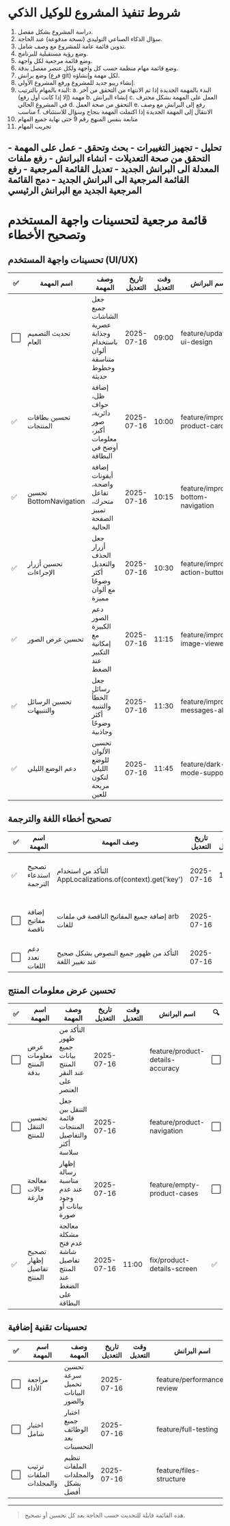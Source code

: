 # شروط تنفيذ المشروع للوكيل الذكي

1. دراسة المشروع بشكل مفصل.
2. سؤال الذكاء الصناعي التوليدي (نسخة مدفوعة) عند الحاجة.
3. تدوين قائمة عامة للمشروع مع وصف شامل.
4. وضع رؤية مستقبلية للبرنامج.
5. وضع قائمة مرجعية لكل واجهة.
6. وضع قائمة مهام منظمة حسب كل واجهة ولكل عنصر مفصل بدقة.
7. وضع برانش (فرع git) لكل مهمة وإنشاؤه.
8. إنشاء ريبو جديد للمشروع ورفع المشروع الأولي.
9. البدء بالمهام بالترتيب:
   a. البدء بالمهمة الجديدة إذا تم الانتهاء من التحقق من آخر مهمة (إلا إذا كانت أول رفع)
   b. إنشاء البرانش
   c. العمل على المهمة بشكل محترف في المشروع الحالي
   d. التحقق من صحة العمل
   e. رفع إلى البرانش مع وصف مناسب
   f. الانتقال إلى المهمة الجديدة إذا اكتملت المهمة بنجاح وسؤال للاستئناف
10. متابعة بنفس المنهج رقم 9 حتى نهاية جميع المهام
11. تجريب المهام

تحليل - تجهيز التغييرات - بحث وتحقق - عمل على المهمة - التحقق من صحة التعديلات - انشاء البرانش - رفع ملفات المعدلة الى البرانش الجديد - تعديل القائمة المرجعية - رفع القائمة المرجعية الى البرانش الجديد - دمج القائمة المرجعية الجديد مع البرانش الرئيسي 
---

# قائمة مرجعية لتحسينات واجهة المستخدم وتصحيح الأخطاء

## تحسينات واجهة المستخدم (UI/UX)
| ✅  | اسم المهمة                | وصف المهمة                                                        | تاريخ التعديل         | وقت التعديل | اسم البرانش                        | 🔍 | 🛠️ | ⚙️                                         | ملاحظات إضافية |
| -- | ------------------------ | ----------------------------------------------------------------- | --------------------- | ----------- | ----------------------------------- | -- | --- | ------------------------------------------ | -------------- |
| ⬜️ | تحديث التصميم العام      | جعل جميع الشاشات عصرية وجذابة باستخدام ألوان متناسقة وخطوط حديثة   | 2025-07-16            | 09:00       | feature/update-ui-design            | ⬜️ | ⬜️  | استخدام Material 3 وThemeData الحديثة      |                 |
| ✅ | تحسين بطاقات المنتجات    | إضافة ظل، حواف دائرية، صور أكبر، معلومات أوضح في البطاقة          | 2025-07-16            | 10:00       | feature/improve-product-cards       | ✅ | ✅  | Card مع elevation وClipRRect                | تم التنفيذ والتحقق |
| ✅ | تحسين BottomNavigation   | إضافة أيقونات واضحة، تفاعل متحرك، تمييز الصفحة الحالية            | 2025-07-16            | 10:15       | feature/improve-bottom-navigation   | ✅ | ✅  | BottomNavigationBar مع animation           | تم التنفيذ والتحقق |
| ✅ | تحسين أزرار الإجراءات    | جعل أزرار الحذف والتعديل أكثر وضوحًا مع ألوان مميزة                | 2025-07-16            | 10:30       | feature/improve-action-buttons      | ✅ | ✅  | استخدام ألوان متوافقة مع الحالة            | تم التنفيذ والتحقق |
| ✅ | تحسين عرض الصور          | دعم الصور الكبيرة مع إمكانية التكبير عند الضغط                     | 2025-07-16            | 11:15       | feature/improve-image-viewer        | ✅ | ✅  | InteractiveViewer أو Hero animation         | تم التنفيذ والتحقق |
| ✅ | تحسين الرسائل والتنبيهات | جعل رسائل الخطأ والتنبيه أكثر وضوحًا وجاذبية                       | 2025-07-16            | 11:30       | feature/improve-messages-alerts     | ✅ | ✅  | SnackBar وDialog بتصميم حديث                | تم التنفيذ والتحقق |
| ✅ | دعم الوضع الليلي         | تحسين الألوان للوضع الليلي لتكون مريحة للعين                       | 2025-07-16            | 11:45       | feature/dark-mode-support           | ✅ | ✅  | ThemeData.dark مع تخصيص الألوان             | تم التنفيذ والتحقق |

## تصحيح أخطاء اللغة والترجمة
| ✅  | اسم المهمة                | وصف المهمة                                                        | تاريخ التعديل         | وقت التعديل | اسم البرانش                        | 🔍 | 🛠️ | ⚙️                                         | ملاحظات إضافية |
| -- | ------------------------ | ----------------------------------------------------------------- | --------------------- | ----------- | ----------------------------------- | -- | --- | ------------------------------------------ | -------------- |
| ✅ | تصحيح استدعاء الترجمة    | التأكد من استخدام AppLocalizations.of(context).get('key')         | 2025-07-16            | 12:00       | fix/translation-calls               | ✅ | ✅  | مراجعة جميع الملفات واستبدال الاستدعاءات   | تم التنفيذ والتحقق |
| ⬜️ | إضافة مفاتيح ناقصة        | إضافة جميع المفاتيح الناقصة في ملفات arb للغات                     | 2025-07-16            |             | fix/missing-arb-keys                | ⬜️ | ⬜️  | مراجعة ملفات app_en.arb و app_ar.arb        |                 |
| ⬜️ | دعم تعدد اللغات           | التأكد من ظهور جميع النصوص بشكل صحيح عند تغيير اللغة              | 2025-07-16            |             | feature/multilanguage-support        | ⬜️ | ⬜️  | اختبار التطبيق باللغتين                     |                 |

## تحسين عرض معلومات المنتج
| ✅  | اسم المهمة                | وصف المهمة                                                        | تاريخ التعديل         | وقت التعديل | اسم البرانش                        | 🔍 | 🛠️ | ⚙️                                         | ملاحظات إضافية |
| -- | ------------------------ | ----------------------------------------------------------------- | --------------------- | ----------- | ----------------------------------- | -- | --- | ------------------------------------------ | -------------- |
| ⬜️ | عرض معلومات المنتج بدقة   | التأكد من ظهور جميع بيانات المنتج عند النقر على العنصر              | 2025-07-16            |             | feature/product-details-accuracy     | ⬜️ | ⬜️  | مراجعة ProductDetailsScreen وProductListScreen |                 |
| ⬜️ | تحسين التنقل للمنتج       | جعل التنقل بين قائمة المنتجات والتفاصيل أكثر سلاسة                 | 2025-07-16            |             | feature/product-navigation          | ⬜️ | ⬜️  | استخدام Hero animation أو انتقال مخصص      |                 |
| ⬜️ | معالجة حالات فارغة        | إظهار رسالة مناسبة عند عدم وجود بيانات أو صورة                     | 2025-07-16            |             | feature/empty-product-cases         | ⬜️ | ⬜️  | رسالة فارغة أو أيقونة توضيحية               |                 |
| ✅ | تصحيح إظهار تفاصيل المنتج | معالجة مشكلة عدم فتح شاشة تفاصيل المنتج عند الضغط على البطاقة | 2025-07-16 | 11:00 | fix/product-details-screen | ✅ | ✅  | مراجعة التنقل من ProductListScreen إلى ProductDetailsScreen | تم التنفيذ والتحقق |

## تحسينات تقنية إضافية
| ✅  | اسم المهمة                | وصف المهمة                                                        | تاريخ التعديل         | وقت التعديل | اسم البرانش                        | 🔍 | 🛠️ | ⚙️                                         | ملاحظات إضافية |
| -- | ------------------------ | ----------------------------------------------------------------- | --------------------- | ----------- | ----------------------------------- | -- | --- | ------------------------------------------ | -------------- |
| ⬜️ | مراجعة الأداء             | تحسين سرعة تحميل البيانات والصور                                   | 2025-07-16            |             | feature/performance-review           | ⬜️ | ⬜️  | استخدام FutureBuilder وCache                |                 |
| ⬜️ | اختبار شامل               | اختبار جميع الوظائف بعد التحسينات                                  | 2025-07-16            |             | feature/full-testing                 | ⬜️ | ⬜️  | كتابة اختبارات وحدات ووظائف                |                 |
| ⬜️ | ترتيب الملفات والمجلدات   | تنظيم الملفات والمجلدات بشكل أفضل                                  | 2025-07-16            |             | feature/files-structure              | ⬜️ | ⬜️  | lib/screens, lib/models, lib/services       |                 |

---

> هذه القائمة قابلة للتحديث حسب الحاجة بعد كل تحسين أو تصحيح.
